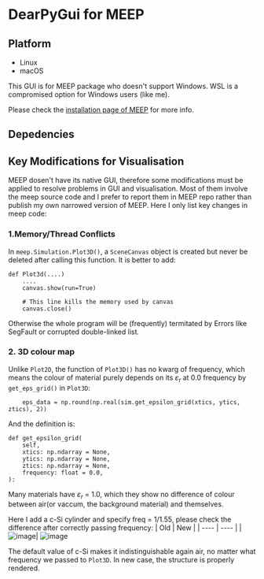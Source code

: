 # **DearPyGui for MEEP**
## Platform
* Linux
* macOS
  
This GUI is for MEEP package who doesn't support Windows. WSL is a compromised option for Windows users (like me).

Please check the [installation page of MEEP](https://meep.readthedocs.io/en/latest/Installation/#installation) for more info.


## Depedencies

## Key Modifications for Visualisation
MEEP dosen't have its native GUI, therefore some modifications must be applied to resolve problems in GUI and visualisation. Most of them involve the meep source code and I prefer to report them in MEEP repo rather than publish my own narrowed version of MEEP. Here I only list key changes in meep code:

### 1.Memory/Thread Conflicts
In `meep.Simulation.Plot3D()`, a `SceneCanvas` object is created but never be deleted after calling this function. It is better to add:
~~~
def Plot3d(....)
    ....
    canvas.show(run=True)
    
    # This line kills the memory used by canvas
    canvas.close()
~~~

Otherwise the whole program will be (frequently) termitated by Errors like SegFault or corrupted double-linked list.

### 2. 3D colour map
Unlike `Plot2D`, the function of `Plot3D()` has no kwarg of frequency, which means the colour of material purely depends on its $\varepsilon_r$ at 0.0 frequency by `get_eps_grid()` in `Plot3D`:
~~~
    eps_data = np.round(np.real(sim.get_epsilon_grid(xtics, ytics, ztics), 2))
~~~
And the definition is:
~~~
def get_epsilon_grid(
    self,
    xtics: np.ndarray = None,
    ytics: np.ndarray = None,
    ztics: np.ndarray = None,
    frequency: float = 0.0,
):
~~~
Many materials have $\varepsilon_r$ = 1.0, which they show no difference of colour between air(or vaccum, the background material) and themselves.

Here I add a c-Si cylinder and specify freq = 1/1.55, please check the difference after correctly passing frequency:
|  Old   | New  |
|  ----  | ----  |
| ![image](https://github.com/user-attachments/assets/6aea3992-fee7-4366-b714-ae03cb9d4648)| ![image](https://github.com/user-attachments/assets/15f6fdbd-72dc-48d6-a210-833d9e48abe2)


The default value of c-Si makes it indistinguishable again air, no matter what frequency we passed to `Plot3D`. In new case, the structure is properly rendered.
